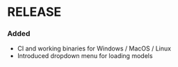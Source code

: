 # RELEASE 

### Added
- CI and working binaries for Windows / MacOS / Linux
- Introduced dropdown menu for loading models
